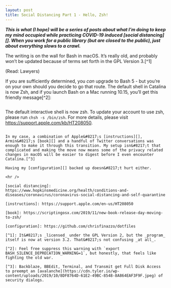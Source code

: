 ```yaml
---
layout: post
title: Social Distancing Part 1 - Hello, Zsh! 
---
```


**_This is what (I hope) will be a series of posts about what I&#8217;m doing to keep my mind occupied while practicing COVID-19 induced [social distancing][]. When you work for a public library (but are closed to the public), just about everything slows to a crawl._**

The writing is on the wall for Bash in macOS. It&#8217;s really old, and probably won&#8217;t be updated because of terms set forth in the GPL Version 3.[^1]

(Read: Lawyers)

If you are sufficiently determined, you _can_ upgrade to Bash 5 - but you&#8217;re on your own should you decide to go that route. The default shell in Catalina is now Zsh, and if you launch Bash on a Mac running 10.15, you&#8217;ll get this friendly message[^2]:

> ```
The default interactive shell is now zsh.
To update your account to use zsh, please run `chsh -s /bin/zsh`.
For more details, please visit https://support.apple.com/kb/HT208050.
```

In my case, a combination of Apple&#8217;s [instructions][], Armin&#8217;s [book][] and a handful of Twitter conversations was enough to make it through this transition. My setup isn&#8217;t that complicated and making the move now means some of the privacy related changes in macOS will be easier to digest before I even encounter Catalina.[^3]

Having my [configuration][] backed up doesn&#8217;t hurt either.

<hr />

[social distancing]: https://www.hopkinsmedicine.org/health/conditions-and-diseases/coronavirus/coronavirus-social-distancing-and-self-quarantine

[instructions]: https://support.apple.com/en-us/HT208050

[book]: https://scriptingosx.com/2019/11/new-book-release-day-moving-to-zsh/

[configuration]: https://github.com/chrisfinazzo/dotfiles

[^1]: It&#8217;s _licensed_ under the GPL Version 2, but the _program_ itself is now at version 3.2. That&#8217;s not confusing _at all_.

[^2]: Feel free suppress this warning with `export BASH_SILENCE_DEPRECATION_WARNING=1`, but honestly, that feels like fighting the old war.

[^3]: Backblaze, BBEdit, Terminal, and Transmit get Full Disk Access to preempt an [avalanche](https://cdn.tyler.io/wp-content/uploads/2019/10/8DF8764D-61E2-49BC-8548-8A864EAF3F9F.jpeg) of security dialogs.
